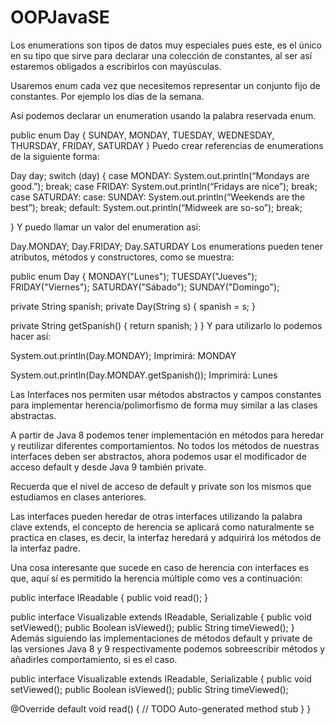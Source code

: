 # OOPJavaSE

Los enumerations son tipos de datos muy especiales pues este, es el único en su tipo que sirve para declarar una colección de constantes, al ser así estaremos obligados a escribirlos con mayúsculas.

Usaremos enum cada vez que necesitemos representar un conjunto fijo de constantes. Por ejemplo los días de la semana.

Así podemos declarar un enumeration usando la palabra reservada enum.

public enum Day {
	SUNDAY, MONDAY, TUESDAY, WEDNESDAY,
	THURSDAY, FRIDAY, SATURDAY
}
Puedo crear referencias de enumerations de la siguiente forma:

Day day;
switch (day) {
	case MONDAY:
		System.out.println(“Mondays are good.”);
		break;
	case FRIDAY:
		System.out.println(“Fridays are nice”);
		break;
	case SATURDAY: case: SUNDAY:
		System.out.println(“Weekends are the best”);
		break;
	default:
		System.out.println(“Midweek are so-so”);
		break;

}
Y puedo llamar un valor del enumeration así:

Day.MONDAY;
Day.FRIDAY;
Day.SATURDAY
Los enumerations pueden tener atributos, métodos y constructores, como se muestra:

public enum Day {
  MONDAY("Lunes");
  TUESDAY("Jueves");
  FRIDAY("Viernes");
  SATURDAY("Sábado");
  SUNDAY("Domingo");

  private String spanish;
  private Day(String s) {
    spanish = s;
  }

  private String getSpanish() {
    return spanish;
  }
}
Y para utilizarlo lo podemos hacer así:

System.out.println(Day.MONDAY);
Imprimirá: MONDAY

System.out.println(Day.MONDAY.getSpanish());
Imprimirá: Lunes

Las Interfaces nos permiten usar métodos abstractos y campos constantes para implementar herencia/polimorfismo de forma muy similar a las clases abstractas.

A partir de Java 8 podemos tener implementación en métodos para heredar y reutilizar diferentes comportamientos. No todos los métodos de nuestras interfaces deben ser abstractos, ahora podemos usar el modificador de acceso default y desde Java 9 también private.

Recuerda que el nivel de acceso de default y private son los mismos que estudiamos en clases anteriores.

Las interfaces pueden heredar de otras interfaces utilizando la palabra clave extends, el concepto de herencia se aplicará como naturalmente se practica en clases, es decir, la interfaz heredará y adquirirá los métodos de la interfaz padre.

Una cosa interesante que sucede en caso de herencia con interfaces es que, aquí sí es permitido la herencia múltiple como ves a continuación:

public interface IReadable {
	public void read();
}


public interface Visualizable extends IReadable, Serializable {
	public void setViewed();
	public Boolean isViewed();
	public String timeViewed();
}
Además siguiendo las implementaciones de métodos default y private de las versiones Java 8 y 9 respectivamente podemos sobreescribir métodos y añadirles comportamiento, si es el caso.

public interface Visualizable extends IReadable, Serializable {
	public void setViewed();
	public Boolean isViewed();
	public String timeViewed();
	
@Override
	default void read() {
	// TODO Auto-generated method stub
}
}
